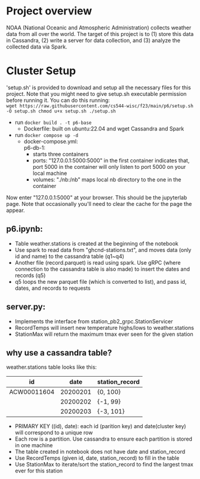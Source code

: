 
# Project overview

NOAA (National Oceanic and Atmospheric Administration) collects weather data from all over the world. The target of this project is to (1) store this data in Cassandra, (2) write a server for data collection, and (3) analyze the collected data via Spark.

# Cluster Setup

'setup.sh' is provided to download and setup all the necessary files for this project. Note that you might need to give setup.sh executable permission before running it. You can do this running:  
`wget https://raw.githubusercontent.com/cs544-wisc/f23/main/p6/setup.sh -O setup.sh
chmod u+x setup.sh
./setup.sh`

- run `docker build . -t p6-base`
  - Dockerfile: built on ubuntu:22.04 and wget Cassandra and Spark
- run `docker compose up -d`
  - docker-compose.yml:  
    p6-db-1:   
    - starts three containers 
    - ports: "127.0.0.1:5000:5000" in the first container indicates that, port 5000 in the container will only listen to port 5000 on your local machine 
    - volumes: "./nb:/nb" maps local nb directory to the one in the container

Now enter "127.0.0.1:5000" at your browser. This should be the jupyterlab page. Note that occasionally you'll need to clear the cache for the page the appear.

## p6.ipynb:
- Table weather.stations is created at the beginning of the notebook
- Use spark to read data from "ghcnd-stations.txt", and moves data (only id and name) to the cassandra table (q1~q4)
- Another file (record.parquet) is read using spark. Use gRPC (where connection to the cassandra table is also made) to insert the dates and records (q5)
- q5 loops the new parquet file (which is converted to list), and pass id, dates, and records to requests

## server.py:
- Implements the interface from station_pb2_grpc.StationServicer
- RecordTemps will insert new temperature highs/lows to weather.stations
- StationMax will return the maximum tmax ever seen for the given station

## why use a cassandra table?
weather.stations table looks like this:

| id          | date     | station_record  |
|-------------|----------|-----------------|
| ACW00011604 | 20200201 | {0, 100}        |
|             | 20200202 | {-1, 99}        |
|             | 20200203 | {-3, 101}       |

- PRIMARY KEY ((id), date): each id (parition key) and date(cluster key) will correspond to a unique row
- Each row is a partition. Use cassandra to ensure each partition is stored in one machine
- The table created in notebook does not have date and station_record
- Use RecordTemps (given id, date, station_record) to fill in the table
- Use StationMax to iterate/sort the station_record to find the largest tmax ever for this station

